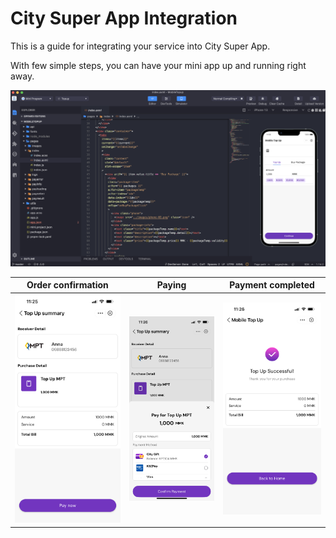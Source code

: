# City Super App Integration

This is a guide for integrating your service into City Super App.

With few simple steps, you can have your mini app up and running right away.

![image-20250930150032320](_assets/image-20250930150032320.png)


| Order confirmation | Paying | Payment completed |
|---------|---------|---------|
| ![](_assets/super-orderconfirm.PNG) | ![](_assets/super-paying.PNG) | ![](_assets/super-payok.PNG) |
